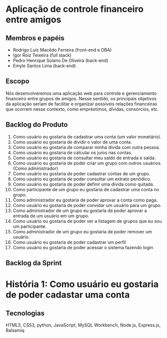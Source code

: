 # Aplicação de controle financeiro entre amigos

## Membros e papéis

-  Rodrigo Luiz Macêdo Ferreira (front-end e DBA)
-  Igor Roiz Teixeira (full stack)
-  Pedro Henrique Solano De Oliveira (back-end)
-  Emyle Santos Lima (back-end)

## Escopo

Nós desenvolveremos uma aplicação web para controle e gerenciamento financeiro entre grupos de amigos. Nesse sentido, os principais objetivos da aplicação seriam de facilitar e organizar possíveis relações financeiras que ocorrem nesse contexto, como empréstimos, dívidas, consórcios, etc. 

## Backlog do Produto

1. Como usuário eu gostaria de cadastrar uma conta (um valor monetário).
2. Como usuário eu gostaria de dividir o valor de uma conta.
3. Como usuário eu gostaria de comparar minha dívida com outra pessoa.
4. Como usuário eu gostaria de calcular os juros nas contas.
5. Como usuário eu gostaria de consultar meu saldo de entrada e saída.
6. Como usuário eu gostaria de poder criar um grupo com outros usuários.(Como administrador)
7. Como usuário eu gostaria de poder cadastrar contas de um grupo.
8. Como usuário eu gostaria de poder consultar um extrato periódico.
9. Como usuário eu gostaria de poder definir uma dívida como quitada.
10. Como participante de um grupo eu gostaria de cadastrar uma conta no grupo.
11. Como administrador eu gostaria de poder aprovar a conta como paga.
12. Como usuário eu gostaria de poder convidar um usuário para um grupo.
13. Como administrador de um grupo eu gostaria de poder aprovar a entrada de um usuário em um grupo.
14. Como usuário eu gostaria de poder ver a listagem de grupos que eu sou um participante.
15. Como administrador de um grupo eu gostaria de poder remover um usuário.
16. Como usuário eu gostaria de poder cadastrar um perfil
17. Como usuário eu gostaria de poder acessar o sistema fazendo login

## Backlog da Sprint

# História 1: Como usuário eu gostaria de poder cadastar uma conta

## Tecnologias

HTML5, CSS3, python, JavaScript, MySQL Workbench, Node.js, Express.js, Balsamiq
